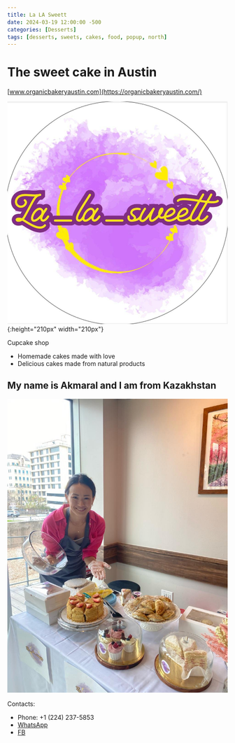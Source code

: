 ```yaml
---
title: La LA Sweett
date: 2024-03-19 12:00:00 -500
categories: [Desserts]
tags: [desserts, sweets, cakes, food, popup, north]
---
```


# The sweet cake in Austin

[www.organicbakeryaustin.com](https://organicbakeryaustin.com/)


![img-description](/images/lalasweett.jpg){:height="210px" width="210px"}


Cupcake shop
* Homemade cakes made with love
* Delicious cakes made from natural products


## My name is Akmaral and I am from Kazakhstan

![img-description](/images/lalaswett1.jpg)


Contacts:
* Phone: +1 (224) 237-5853
* [WhatsApp](https://api.whatsapp.com/send?phone=12242375853)
* [FB](https://www.instagram.com/la_la_sweett/)